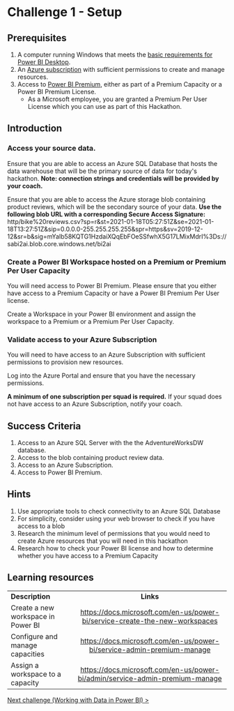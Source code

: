 # Challenge 1 - Setup

## Prerequisites

1. A computer running Windows that meets the [basic requirements for Power BI Desktop](https://docs.microsoft.com/en-us/power-bi/fundamentals/desktop-get-the-desktop).
1. An [Azure subscription](https://azure.microsoft.com/en-us/free/) with sufficient permissions to create and manage resources.
1. Access to [Power BI Premium](https://powerbi.microsoft.com/en-us/power-bi-premium/), either as part of a Premium Capacity or a Power BI Premium License.
    * As a Microsoft employee, you are granted a Premium Per User License which you can use as part of this Hackathon.


## Introduction 

### Access your source data.

Ensure that you are able to access an Azure SQL Database that hosts the data warehouse that will be the primary source of data for today's hackathon.
**Note: connection strings and credentials will be provided by your coach.**

Ensure that you are able to access the Azure storage blob containing product reviews, which will be the secondary source of your data.
**Use the following blob URL with a corresponding Secure Access Signature:**
http/bike%20reviews.csv?sp=r&st=2021-01-18T05:27:51Z&se=2021-01-18T13:27:51Z&sip=0.0.0.0-255.255.255.255&spr=https&sv=2019-12-12&sr=b&sig=mYaIb58KQTG1HzdaiXQqEbFOeSSfwhX5G17LMixMdrI%3Ds://sabi2ai.blob.core.windows.net/bi2ai


### Create a Power BI Workspace hosted on a Premium or Premium Per User Capacity
You will need access to Power BI Premium. Please ensure that you either have access to a Premium Capacity or have a Power BI Premium Per User license.

Create a Workspace in your Power BI environment and assign the workspace to a Premium or a Premium Per User Capacity.

### Validate access to your Azure Subscription
You will need to have access to an Azure Subscription with sufficient permissions to provision new resources. 

Log into the Azure Portal and ensure that you have the necessary permissions. 

**A minimum of one subscription per squad is required.** If your squad does not have access to an Azure Subscription, notify your coach.

## Success Criteria
1. Access to an Azure SQL Server with the the AdventureWorksDW database.
1. Access to the blob containing product review data.
1. Access to an Azure Subscription.
1. Access to Power BI Premium.


## Hints
1. Use appropriate tools to check connectivity to an Azure SQL Database
1. For simplicity, consider using your web browser to check if you have access to a blob
1. Research the minimum level of permissions that you would need to create Azure resources that you will need in this hackathon
1. Research how to check your Power BI license and how to determine whether you have access to a Premium Capacity

## Learning resources

|                                            |                                                                                                                                                       |
| ------------------------------------------ | :---------------------------------------------------------------------------------------------------------------------------------------------------: |
| **Description**                            |                                                                       **Links**                                                                       |
| Create a new workspace in Power BI | <https://docs.microsoft.com/en-us/power-bi/service-create-the-new-workspaces> |
| Configure and manage capacities | <https://docs.microsoft.com/en-us/power-bi/service-admin-premium-manage> |
| Assign a workspace to a capacity | <https://docs.microsoft.com/en-us/power-bi/admin/service-admin-premium-manage> |

[Next challenge (Working with Data in Power BI) >](./02-Dataflows.md)
